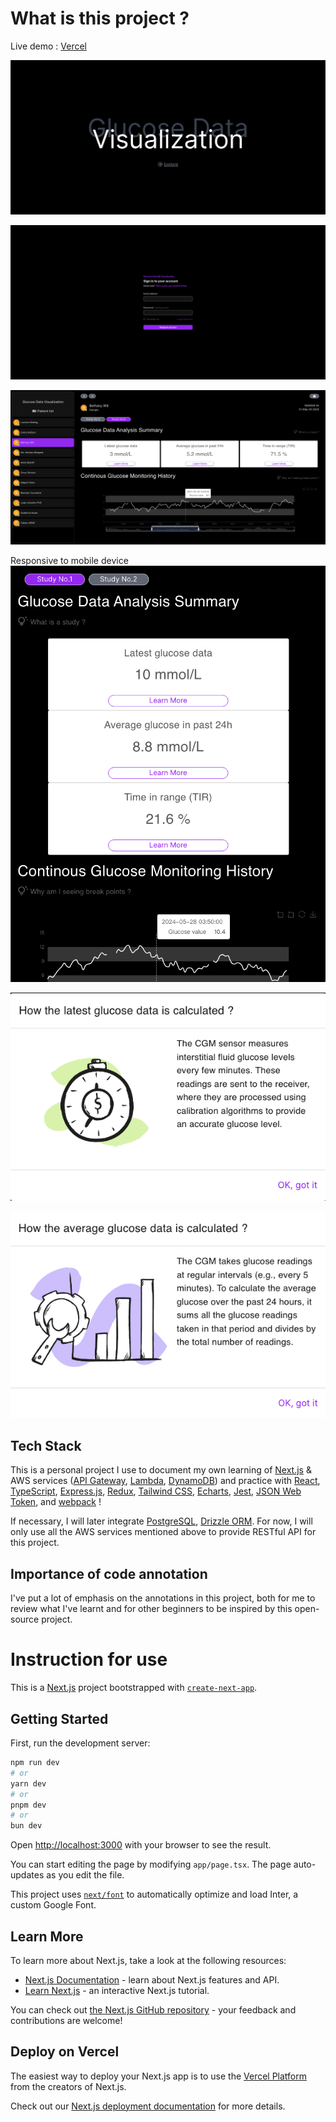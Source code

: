 # What is this project ?
Live demo : [Vercel](https://data-vis-demo.vercel.app/)

![Image text](./img/welcome-page.png)

![Image text](./img/login-page.png)

![Image text](./img/detail-page.png)

Responsive to mobile device
![Image text](./img/responsive-detail-page.png)

![Image text](./img/realtime.png)

![Image text](./img/continous.png)

## Tech Stack

This is a personal project I use to document my own learning of [Next.js](https://nextjs.org/docs) & AWS services ([API Gateway](https://aws.amazon.com/api-gateway/?nc2=type_a), [Lambda](https://aws.amazon.com/lambda/?nc2=type_a), [DynamoDB](https://aws.amazon.com/dynamodb/?nc2=type_a)) and practice with [React](https://react.dev/reference/react), [TypeScript](https://www.typescriptlang.org/docs/handbook/typescript-in-5-minutes.html), [Express.js](https://expressjs.com/), [Redux](https://redux.js.org/introduction/getting-started), [Tailwind CSS](https://tailwindcss.com/docs/installation), [Echarts](https://echarts.apache.org/handbook/zh/get-started/), [Jest](https://jestjs.io/docs/getting-started), [JSON Web Token](https://jwt.io/), and [webpack](https://webpack.js.org/concepts/) !

If necessary, I will later integrate [PostgreSQL](https://www.postgresql.org/docs/current/), [Drizzle ORM](https://orm.drizzle.team/docs/overview). For now, I will only use all the AWS services mentioned above to provide RESTful API for this project. 

## Importance of code annotation

I've put a lot of emphasis on the annotations in this project, both for me to review what I've learnt and for other beginners to be inspired by this open-source project.

# Instruction for use

This is a [Next.js](https://nextjs.org/) project bootstrapped with [`create-next-app`](https://github.com/vercel/next.js/tree/canary/packages/create-next-app).

## Getting Started

First, run the development server:

```bash
npm run dev
# or
yarn dev
# or
pnpm dev
# or
bun dev
```

Open [http://localhost:3000](http://localhost:3000) with your browser to see the result.

You can start editing the page by modifying `app/page.tsx`. The page auto-updates as you edit the file.

This project uses [`next/font`](https://nextjs.org/docs/basic-features/font-optimization) to automatically optimize and load Inter, a custom Google Font.

## Learn More

To learn more about Next.js, take a look at the following resources:

- [Next.js Documentation](https://nextjs.org/docs) - learn about Next.js features and API.
- [Learn Next.js](https://nextjs.org/learn) - an interactive Next.js tutorial.

You can check out [the Next.js GitHub repository](https://github.com/vercel/next.js/) - your feedback and contributions are welcome!

## Deploy on Vercel

The easiest way to deploy your Next.js app is to use the [Vercel Platform](https://vercel.com/new?utm_medium=default-template&filter=next.js&utm_source=create-next-app&utm_campaign=create-next-app-readme) from the creators of Next.js.

Check out our [Next.js deployment documentation](https://nextjs.org/docs/deployment) for more details.

